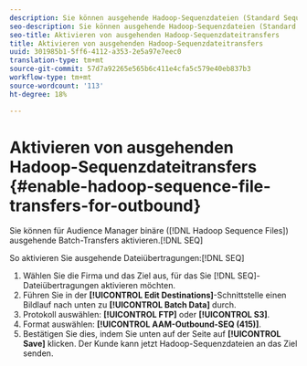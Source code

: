 ```yaml
---
description: Sie können ausgehende Hadoop-Sequenzdateien (Standard Sequence Files) für Audience Manager aktivieren.
seo-description: Sie können ausgehende Hadoop-Sequenzdateien (Standard Sequence Files) für Audience Manager aktivieren.
seo-title: Aktivieren von ausgehenden Hadoop-Sequenzdateitransfers
title: Aktivieren von ausgehenden Hadoop-Sequenzdateitransfers
uuid: 301985b1-5ff6-4112-a353-2e5a97e7eec0
translation-type: tm+mt
source-git-commit: 57d7a92265e565b6c411e4cfa5c579e40eb837b3
workflow-type: tm+mt
source-wordcount: '113'
ht-degree: 18%

---
```



# Aktivieren von ausgehenden Hadoop-Sequenzdateitransfers {#enable-hadoop-sequence-file-transfers-for-outbound}

Sie können für Audience Manager binäre ([!DNL Hadoop Sequence Files]) ausgehende Batch-Transfers aktivieren.[!DNL SEQ]

<!-- REMOVED FROM PUBLIC DOCS: The advantages of using [!DNL Hadoop SEQ] files are listed in the [public documentation](https://marketing.adobe.com/resources/help/en_US/aam/outbound-seq-files.html). -->

So aktivieren Sie ausgehende Dateiübertragungen:[!DNL SEQ]

1. Wählen Sie die Firma und das Ziel aus, für das Sie [!DNL SEQ]-Dateiübertragungen aktivieren möchten.
1. Führen Sie in der **[!UICONTROL Edit Destinations]**-Schnittstelle einen Bildlauf nach unten zu **[!UICONTROL Batch Data]** durch.
1. Protokoll auswählen: **[!UICONTROL FTP]** oder **[!UICONTROL S3]**.
1. Format auswählen: **[!UICONTROL AAM-Outbound-SEQ (415)]**.
1. Bestätigen Sie dies, indem Sie unten auf der Seite auf **[!UICONTROL Save]** klicken. Der Kunde kann jetzt Hadoop-Sequenzdateien an das Ziel senden.